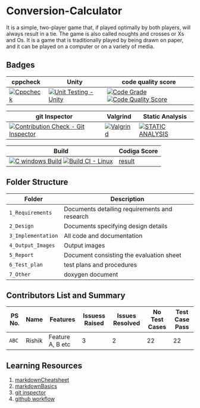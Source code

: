 
# Conversion-Calculator

It is a simple, two-player game that, if played optimally by both players, will always result in a tie. The game is also called noughts and crosses or Xs and Os. It is a game that is traditionally played by being drawn on paper, and it can be played on a computer or on a variety of media.

## Badges

| cppcheck       |  Unity      |  code quality score |   
|-            | -           |-                    |
|[![Cppcheck](https://github.com/Rishi5254/M1_Currency-Converter/actions/workflows/code-quality.yml/badge.svg)](https://github.com/Rishi5254/M1_Currency-Converter/actions/workflows/code-quality.yml) | [![Unit Testing - Unity](https://github.com/Rishi5254/M1_Conversion-Calculator/actions/workflows/unity.yml/badge.svg)](https://github.com/Rishi5254/M1_Conversion-Calculator/actions/workflows/unity.yml)|[![Code Grade](https://api.codiga.io/project/32151/status/svg)](https://github.com/Rishi5254/M1_Currency-Converter/actions/workflows/windows-build.yml)  [![Code Quality Score](https://api.codiga.io/project/32151/score/svg)](https://github.com/Rishi5254/M1_Currency-Converter/actions/workflows/code-quality.yml)|


|  git Inspector     | Valgrind   | Static Analysis |
| -           |-                  |-             |
|[![Contribution Check - Git Inspector](https://github.com/Rishi5254/M1_Conversion-Calculator/actions/workflows/gitinspector.yml/badge.svg)](https://github.com/Rishi5254/M1_Conversion-Calculator/actions/workflows/gitinspector.yml)| [![Valgrind](https://github.com/Rishi5254/M1_Conversion-Calculator/actions/workflows/valgrind.yml/badge.svg)](https://github.com/Rishi5254/M1_Conversion-Calculator/actions/workflows/valgrind.yml) | [![STATIC ANALYSIS](https://github.com/Rishi5254/M1_Currency-Converter/actions/workflows/cppcheck.yml/badge.svg)](https://github.com/Rishi5254/M1_Currency-Converter/actions/workflows/cppcheck.yml)


 | Build|  Codiga Score  |
 | -       |    -   |
 | [![C windows Build](https://github.com/Rishi5254/M1_Currency-Converter/actions/workflows/windows-build.yml/badge.svg)](https://github.com/Rishi5254/M1_Currency-Converter/actions/workflows/windows-build.yml)                                                                                                                        [![Build CI - Linux](https://github.com/Rishi5254/M1_Currency-Converter/actions/workflows/c-cpp.yml/badge.svg)](https://github.com/Rishi5254/M1_Currency-Converter/actions/workflows/c-cpp.yml) |    [result](https://app.codiga.io/public/project/32151/M1_Conversion-Calculator/dashboard) |
## Folder Structure
Folder             | Description
-------------------| -----------------------------------------
`1_Requirements`   | Documents detailing requirements and research
`2_Design`         | Documents specifying design details
`3_Implementation` | All code and documentation
`4_Output_Images`  | Output images 
`5_Report`         |Document consisting the evaluation sheet
`6_Test_plan`      |test plans and procedures
`7_Other`         |doxygen document 

## Contributors List and Summary

PS No. |  Name   |    Features    | Issuess Raised |Issues Resolved|No Test Cases|Test Case Pass
-------|---------|----------------|----------------|---------------|-------------|--------------
`ABC` | Rishik  | Feature A, B etc    | 3     | 2   | 22   | 22 |     
   
## Learning Resources
1. [markdownCheatsheet](https://github.com/adam-p/markdown-here/wiki/Markdown-Cheatsheet)
2. [markdownBasics](https://guides.github.com/features/mastering-markdown/)
3. [git inspector](https://github.com/ejwa/gitinspector.git)
4. [github workflow](https://docs.github.com/en/actions/learn-github-action)

